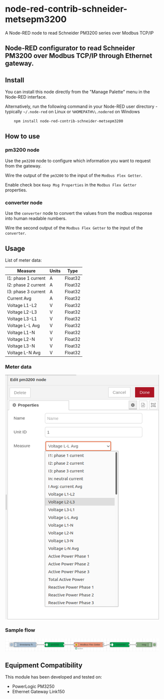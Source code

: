 # node-red-contrib-schneider-metsepm3200
A Node-RED node to read Schneider PM3200 series over Modbus TCP/IP
## Node-RED configurator to read Schneider PM3200 over Modbus TCP/IP through Ethernet gateway.

## Install
You can install this node directly from the "Manage Palette" menu in the Node-RED interface.

Alternatively, run the following command in your Node-RED user directory - typically `~/.node-red` on Linux or `%HOMEPATH%\.nodered` on Windows

        npm install node-red-contrib-schneider-metsepm3200 

## How to use

### pm3200 node
Use the `pm3200` node to configure which information you want to request from the gateway.

Wire the output of the `pm3200` to the input of the `Modbus Flex Getter`.

Enable check box `Keep Msg Properties` in the `Modbus Flex Getter` properties.

### converter node
Use the `converter` node to convert the values from the modbus response into human readable numbers.

Wire the second output of the `Modbus Flex Getter` to the input of the `converter`.

## Usage
List of meter data:

| Measure                       | Units                 | Type          | 
| ----------------------------- | --------------------- | ------------- | 
|  I1: phase 1 current          | A                     | Float32       | 
|  I2: phase 2 current          | A                     | Float32       |
|  I3: phase 3 current          | A                     | Float32       |
|  Current Avg                  | A                     | Float32       |
|  Voltage L1-L2                | V                     | Float32       |
|  Voltage L2-L3                | V                     | Float32       |
|  Voltage L3-L1                | V                     | Float32       |
|  Voltage L-L Avg              | V                     | Float32       |
|  Voltage L1-N                 | V                     | Float32       |
|  Voltage L2-N                 | V                     | Float32       |
|  Voltage L3-N                 | V                     | Float32       |
|  Voltage L-N Avg              | V                     | Float32       |


### Meter data 
![data-config](docs/data-config.png)

### Sample flow
![sample-flow](docs/sample-flow.png)

## Equipment Compatibility

This module has been developed and tested on:
+ PowerLogic PM3250
+ Ethernet Gateway Link150

